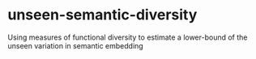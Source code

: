 # unseen-semantic-diversity
Using measures of functional diversity to estimate a lower-bound of the unseen variation in semantic embedding
